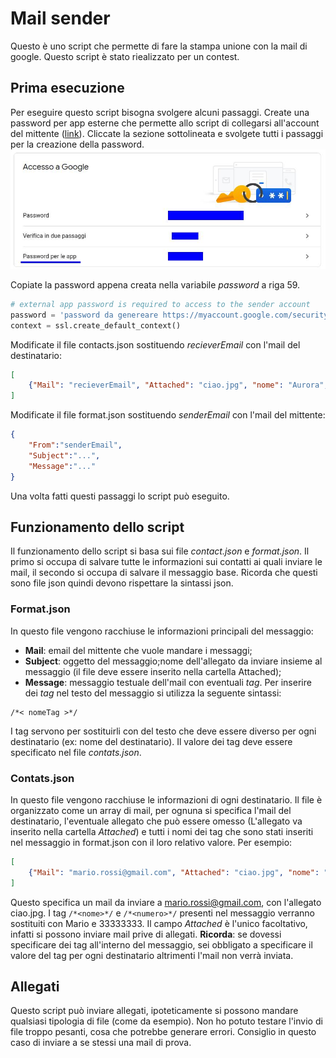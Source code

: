 # Mail sender
Questo è uno script che permette di fare la stampa unione con la mail di google.
Questo script è stato riealizzato per un contest.

## Prima esecuzione
Per eseguire questo script bisogna svolgere alcuni passaggi. 
Create una password per app esterne che permette allo script di collegarsi all'account del mittente ([link](https://myaccount.google.com/security?rapt=AEjHL4MbGEoWlakBM55Kv8XTcOfZgPpiF0sn6LbXOMjRPYj9pFnk5933vhH9gJGVxa0BcDmwzu1WkRwGq5kwX7oUVX-KqCwEbg)).
Cliccate la sezione sottolineata e svolgete tutti i passaggi per la creazione della password.
![Immagine](./docImages/PasswordAccount.jpg)

Copiate la password appena creata nella variabile *password* a riga 59.
```python
# external app password is required to access to the sender account
password = 'password da genereare https://myaccount.google.com/security?rapt=AEjHL4MbGEoWlakBM55Kv8XTcOfZgPpiF0sn6LbXOMjRPYj9pFnk5933vhH9gJGVxa0BcDmwzu1WkRwGq5kwX7oUVX-KqCwEbg' 
context = ssl.create_default_context()
```
Modificate il file contacts.json sostituendo *recieverEmail* con l'mail del destinatario:
```json
[
    {"Mail": "recieverEmail", "Attached": "ciao.jpg", "nome": "Aurora",  "numero": "33333333"}
]
```
Modificate il file format.json sostituendo *senderEmail* con l'mail del mittente:
```json
{
    "From":"senderEmail",
    "Subject":"...",
    "Message":"..."
}
```
Una volta fatti questi passaggi lo script può eseguito.
## Funzionamento dello script
Il funzionamento dello script si basa sui file *contact.json* e *format.json*. Il primo si occupa di salvare tutte le informazioni sui contatti ai quali inviare le mail, il secondo si occupa di salvare il messaggio base. Ricorda che questi sono file json quindi devono rispettare la sintassi json.
### Format.json
In questo file vengono racchiuse le informazioni principali del messaggio:
- **Mail**: email del mittente che vuole mandare i messaggi;
- **Subject**: oggetto del messaggio;nome dell'allegato da inviare insieme al messaggio (il file deve essere inserito nella cartella Attached);
- **Message**: messaggio testuale dell'mail con eventuali *tag*. 
Per inserire dei *tag* nel testo del messaggio si utilizza la seguente sintassi:
```
/*< nomeTag >*/
```
I tag servono per sostituirli con del testo che deve essere diverso per ogni destinatario (ex: nome del destinatario). Il valore dei tag deve essere specificato nel file *contats.json*.
### Contats.json
In questo file vengono racchiuse le informazioni di ogni destinatario. Il file è organizzato come un array di mail, per ognuna si specifica l'mail del destinatario, l'eventuale allegato che può essere omesso (L'allegato va inserito nella cartella *Attached*) e tutti i nomi dei tag che sono stati inseriti nel messaggio in format.json con il loro relativo valore. 
Per esempio:
```json
[
    {"Mail": "mario.rossi@gmail.com", "Attached": "ciao.jpg", "nome": "Mario",  "numero": "33333333"}
]
```
Questo specifica un mail da inviare a mario.rossi@gmail.com, con l'allegato ciao.jpg. I tag `/*<nome>*/` e `/*<numero>*/` presenti nel messaggio verranno sostituiti con Mario e 33333333. Il campo *Attached* è l'unico facoltativo, infatti si possono inviare mail prive di allegati.
**Ricorda**: se dovessi specificare dei tag all'interno del messaggio, sei obbligato a specificare il valore del tag per ogni destinatario altrimenti l'mail non verrà inviata.
## Allegati
Questo script può inviare allegati, ipoteticamente si possono mandare qualsiasi tipologia di file (come da esempio). Non ho potuto testare l'invio di file troppo pesanti, cosa che potrebbe generare errori. Consiglio in questo caso di inviare a se stessi una mail di prova.